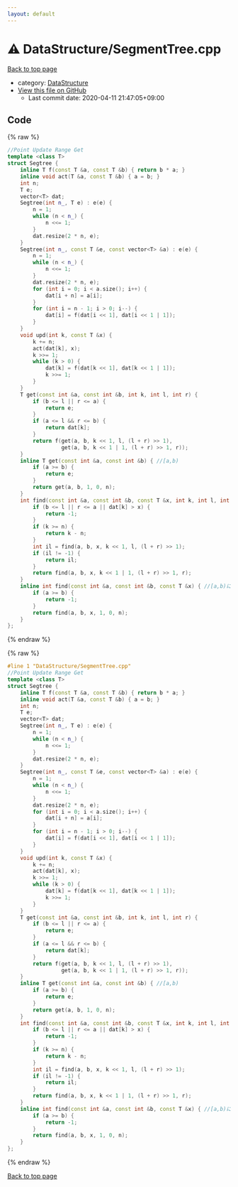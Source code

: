 ```yaml
---
layout: default
---
```


<!-- mathjax config similar to math.stackexchange -->
<script type="text/javascript" async
  src="https://cdnjs.cloudflare.com/ajax/libs/mathjax/2.7.5/MathJax.js?config=TeX-MML-AM_CHTML">
</script>
<script type="text/x-mathjax-config">
  MathJax.Hub.Config({
    TeX: { equationNumbers: { autoNumber: "AMS" }},
    tex2jax: {
      inlineMath: [ ['$','$'] ],
      processEscapes: true
    },
    "HTML-CSS": { matchFontHeight: false },
    displayAlign: "left",
    displayIndent: "2em"
  });
</script>

<script type="text/javascript" src="https://cdnjs.cloudflare.com/ajax/libs/jquery/3.4.1/jquery.min.js"></script>
<script src="https://cdn.jsdelivr.net/npm/jquery-balloon-js@1.1.2/jquery.balloon.min.js" integrity="sha256-ZEYs9VrgAeNuPvs15E39OsyOJaIkXEEt10fzxJ20+2I=" crossorigin="anonymous"></script>
<script type="text/javascript" src="../../assets/js/copy-button.js"></script>
<link rel="stylesheet" href="../../assets/css/copy-button.css" />


# :warning: DataStructure/SegmentTree.cpp

<a href="../../index.html">Back to top page</a>

* category: <a href="../../index.html#5e248f107086635fddcead5bf28943fc">DataStructure</a>
* <a href="{{ site.github.repository_url }}/blob/master/DataStructure/SegmentTree.cpp">View this file on GitHub</a>
    - Last commit date: 2020-04-11 21:47:05+09:00




## Code

<a id="unbundled"></a>
{% raw %}
```cpp
//Point Update Range Get
template <class T>
struct Segtree {
    inline T f(const T &a, const T &b) { return b * a; }
    inline void act(T &a, const T &b) { a = b; }
    int n;
    T e;
    vector<T> dat;
    Segtree(int n_, T e) : e(e) {
        n = 1;
        while (n < n_) {
            n <<= 1;
        }
        dat.resize(2 * n, e);
    }
    Segtree(int n_, const T &e, const vector<T> &a) : e(e) {
        n = 1;
        while (n < n_) {
            n <<= 1;
        }
        dat.resize(2 * n, e);
        for (int i = 0; i < a.size(); i++) {
            dat[i + n] = a[i];
        }
        for (int i = n - 1; i > 0; i--) {
            dat[i] = f(dat[i << 1], dat[i << 1 | 1]);
        }
    }
    void upd(int k, const T &x) {
        k += n;
        act(dat[k], x);
        k >>= 1;
        while (k > 0) {
            dat[k] = f(dat[k << 1], dat[k << 1 | 1]);
            k >>= 1;
        }
    }
    T get(const int &a, const int &b, int k, int l, int r) {
        if (b <= l || r <= a) {
            return e;
        }
        if (a <= l && r <= b) {
            return dat[k];
        }
        return f(get(a, b, k << 1, l, (l + r) >> 1),
                 get(a, b, k << 1 | 1, (l + r) >> 1, r));
    }
    inline T get(const int &a, const int &b) { //[a,b)
        if (a >= b) {
            return e;
        }
        return get(a, b, 1, 0, n);
    }
    int find(const int &a, const int &b, const T &x, int k, int l, int r) {
        if (b <= l || r <= a || dat[k] > x) {
            return -1;
        }
        if (k >= n) {
            return k - n;
        }
        int il = find(a, b, x, k << 1, l, (l + r) >> 1);
        if (il != -1) {
            return il;
        }
        return find(a, b, x, k << 1 | 1, (l + r) >> 1, r);
    }
    inline int find(const int &a, const int &b, const T &x) { //[a,b)における、値<=x なる最左のindexを求める
        if (a >= b) {
            return -1;
        }
        return find(a, b, x, 1, 0, n);
    }
};
```
{% endraw %}

<a id="bundled"></a>
{% raw %}
```cpp
#line 1 "DataStructure/SegmentTree.cpp"
//Point Update Range Get
template <class T>
struct Segtree {
    inline T f(const T &a, const T &b) { return b * a; }
    inline void act(T &a, const T &b) { a = b; }
    int n;
    T e;
    vector<T> dat;
    Segtree(int n_, T e) : e(e) {
        n = 1;
        while (n < n_) {
            n <<= 1;
        }
        dat.resize(2 * n, e);
    }
    Segtree(int n_, const T &e, const vector<T> &a) : e(e) {
        n = 1;
        while (n < n_) {
            n <<= 1;
        }
        dat.resize(2 * n, e);
        for (int i = 0; i < a.size(); i++) {
            dat[i + n] = a[i];
        }
        for (int i = n - 1; i > 0; i--) {
            dat[i] = f(dat[i << 1], dat[i << 1 | 1]);
        }
    }
    void upd(int k, const T &x) {
        k += n;
        act(dat[k], x);
        k >>= 1;
        while (k > 0) {
            dat[k] = f(dat[k << 1], dat[k << 1 | 1]);
            k >>= 1;
        }
    }
    T get(const int &a, const int &b, int k, int l, int r) {
        if (b <= l || r <= a) {
            return e;
        }
        if (a <= l && r <= b) {
            return dat[k];
        }
        return f(get(a, b, k << 1, l, (l + r) >> 1),
                 get(a, b, k << 1 | 1, (l + r) >> 1, r));
    }
    inline T get(const int &a, const int &b) { //[a,b)
        if (a >= b) {
            return e;
        }
        return get(a, b, 1, 0, n);
    }
    int find(const int &a, const int &b, const T &x, int k, int l, int r) {
        if (b <= l || r <= a || dat[k] > x) {
            return -1;
        }
        if (k >= n) {
            return k - n;
        }
        int il = find(a, b, x, k << 1, l, (l + r) >> 1);
        if (il != -1) {
            return il;
        }
        return find(a, b, x, k << 1 | 1, (l + r) >> 1, r);
    }
    inline int find(const int &a, const int &b, const T &x) { //[a,b)における、値<=x なる最左のindexを求める
        if (a >= b) {
            return -1;
        }
        return find(a, b, x, 1, 0, n);
    }
};

```
{% endraw %}

<a href="../../index.html">Back to top page</a>

